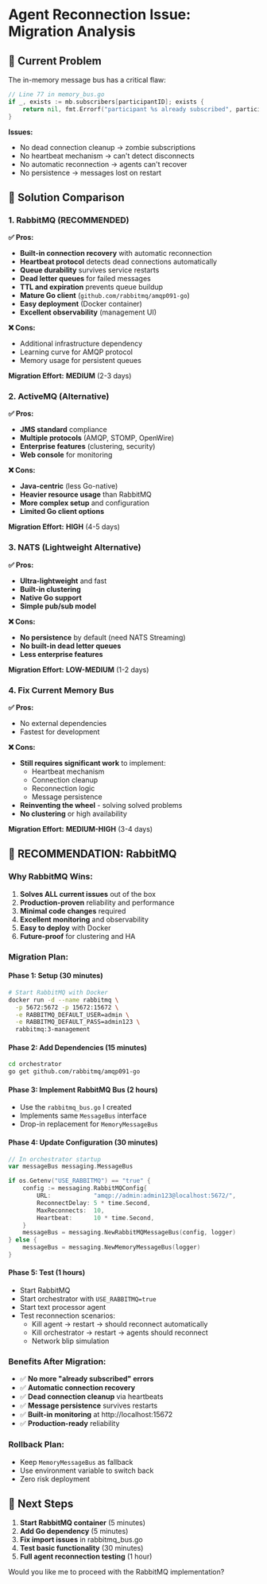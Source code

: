 # Agent Reconnection Issue: Migration Analysis

## 🚨 **Current Problem**
The in-memory message bus has a critical flaw:
```go
// Line 77 in memory_bus.go
if _, exists := mb.subscribers[participantID]; exists {
    return nil, fmt.Errorf("participant %s already subscribed", participantID)
}
```

**Issues:**
- No dead connection cleanup → zombie subscriptions
- No heartbeat mechanism → can't detect disconnects
- No automatic reconnection → agents can't recover
- No persistence → messages lost on restart

## 🎯 **Solution Comparison**

### 1. **RabbitMQ (RECOMMENDED)**
**✅ Pros:**
- **Built-in connection recovery** with automatic reconnection
- **Heartbeat protocol** detects dead connections automatically
- **Queue durability** survives service restarts
- **Dead letter queues** for failed messages
- **TTL and expiration** prevents queue buildup
- **Mature Go client** (`github.com/rabbitmq/amqp091-go`)
- **Easy deployment** (Docker container)
- **Excellent observability** (management UI)

**❌ Cons:**
- Additional infrastructure dependency
- Learning curve for AMQP protocol
- Memory usage for persistent queues

**Migration Effort:** **MEDIUM** (2-3 days)

### 2. **ActiveMQ (Alternative)**
**✅ Pros:**
- **JMS standard** compliance
- **Multiple protocols** (AMQP, STOMP, OpenWire)
- **Enterprise features** (clustering, security)
- **Web console** for monitoring

**❌ Cons:**
- **Java-centric** (less Go-native)
- **Heavier resource usage** than RabbitMQ
- **More complex setup** and configuration
- **Limited Go client options**

**Migration Effort:** **HIGH** (4-5 days)

### 3. **NATS (Lightweight Alternative)**
**✅ Pros:**
- **Ultra-lightweight** and fast
- **Built-in clustering**
- **Native Go support**
- **Simple pub/sub model**

**❌ Cons:**
- **No persistence** by default (need NATS Streaming)
- **No built-in dead letter queues**
- **Less enterprise features**

**Migration Effort:** **LOW-MEDIUM** (1-2 days)

### 4. **Fix Current Memory Bus**
**✅ Pros:**
- No external dependencies
- Fastest for development

**❌ Cons:**
- **Still requires significant work** to implement:
  - Heartbeat mechanism
  - Connection cleanup
  - Reconnection logic
  - Message persistence
- **Reinventing the wheel** - solving solved problems
- **No clustering** or high availability

**Migration Effort:** **MEDIUM-HIGH** (3-4 days)

## 🚀 **RECOMMENDATION: RabbitMQ**

### **Why RabbitMQ Wins:**
1. **Solves ALL current issues** out of the box
2. **Production-proven** reliability and performance
3. **Minimal code changes** required
4. **Excellent monitoring** and observability
5. **Easy to deploy** with Docker
6. **Future-proof** for clustering and HA

### **Migration Plan:**

#### **Phase 1: Setup (30 minutes)**
```bash
# Start RabbitMQ with Docker
docker run -d --name rabbitmq \
  -p 5672:5672 -p 15672:15672 \
  -e RABBITMQ_DEFAULT_USER=admin \
  -e RABBITMQ_DEFAULT_PASS=admin123 \
  rabbitmq:3-management
```

#### **Phase 2: Add Dependencies (15 minutes)**
```bash
cd orchestrator
go get github.com/rabbitmq/amqp091-go
```

#### **Phase 3: Implement RabbitMQ Bus (2 hours)**
- Use the `rabbitmq_bus.go` I created
- Implements same `MessageBus` interface
- Drop-in replacement for `MemoryMessageBus`

#### **Phase 4: Update Configuration (30 minutes)**
```go
// In orchestrator startup
var messageBus messaging.MessageBus

if os.Getenv("USE_RABBITMQ") == "true" {
    config := messaging.RabbitMQConfig{
        URL:            "amqp://admin:admin123@localhost:5672/",
        ReconnectDelay: 5 * time.Second,
        MaxReconnects:  10,
        Heartbeat:      10 * time.Second,
    }
    messageBus = messaging.NewRabbitMQMessageBus(config, logger)
} else {
    messageBus = messaging.NewMemoryMessageBus(logger)
}
```

#### **Phase 5: Test (1 hours)**
- Start RabbitMQ
- Start orchestrator with `USE_RABBITMQ=true`
- Start text processor agent
- Test reconnection scenarios:
  - Kill agent → restart → should reconnect automatically
  - Kill orchestrator → restart → agents should reconnect
  - Network blip simulation

### **Benefits After Migration:**
- ✅ **No more "already subscribed" errors**
- ✅ **Automatic connection recovery**
- ✅ **Dead connection cleanup** via heartbeats
- ✅ **Message persistence** survives restarts
- ✅ **Built-in monitoring** at http://localhost:15672
- ✅ **Production-ready** reliability

### **Rollback Plan:**
- Keep `MemoryMessageBus` as fallback
- Use environment variable to switch back
- Zero risk deployment

## 🎯 **Next Steps**

1. **Start RabbitMQ container** (5 minutes)
2. **Add Go dependency** (5 minutes)  
3. **Fix import issues** in rabbitmq_bus.go
4. **Test basic functionality** (30 minutes)
5. **Full agent reconnection testing** (1 hour)

Would you like me to proceed with the RabbitMQ implementation?
